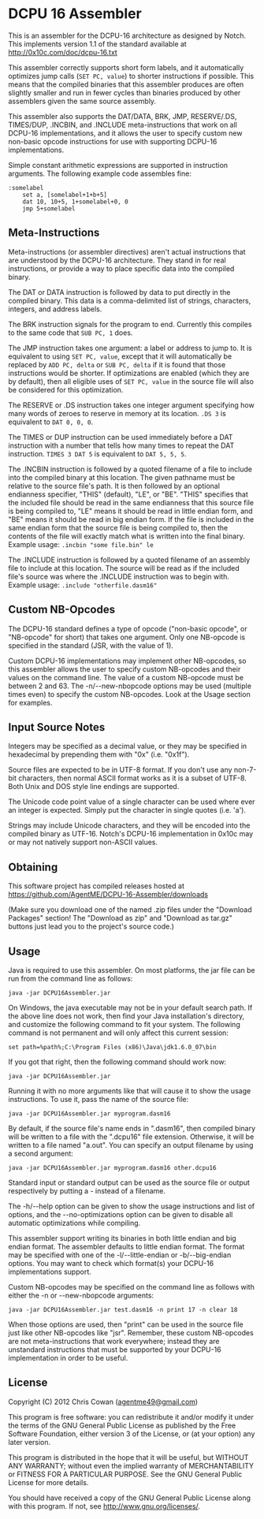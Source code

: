 DCPU 16 Assembler
=================

This is an assembler for the DCPU-16 architecture as designed by
Notch. This implements version 1.1 of the standard available at
http://0x10c.com/doc/dcpu-16.txt

This assembler correctly supports short form labels, and it
automatically optimizes jump calls (`SET PC, value`) to shorter
instructions if possible. This means that the compiled binaries that
this assembler produces are often slightly smaller and run in fewer
cycles than binaries produced by other assemblers given the same
source assembly.

This assembler also supports the DAT/DATA, BRK, JMP, RESERVE/.DS,
TIMES/DUP, .INCBIN, and .INCLUDE meta-instructions that work on all
DCPU-16 implementations, and it allows the user to specify custom new
non-basic opcode instructions for use with supporting DCPU-16
implementations.

Simple constant arithmetic expressions are supported in instruction
arguments. The following example code assembles fine:

    :somelabel
        set a, [somelabel+1+b+5]
        dat 10, 10+5, 1+somelabel+0, 0
        jmp 5+somelabel

Meta-Instructions
-----------------

Meta-instructions (or assembler directives) aren't actual instructions
that are understood by the DCPU-16 architecture. They stand in for
real instructions, or provide a way to place specific data into the
compiled binary.

The DAT or DATA instruction is followed by data to put directly in the
compiled binary. This data is a comma-delimited list of strings,
characters, integers, and address labels.

The BRK instruction signals for the program to end. Currently this
compiles to the same code that `SUB PC, 1` does.

The JMP instruction takes one argument: a label or address to jump
to. It is equivalent to using `SET PC, value`, except that it will
automatically be replaced by `ADD PC, delta` or `SUB PC, delta` if it
is found that those instructions would be shorter. If optimizations
are enabled (which they are by default), then all eligible uses of
`SET PC, value` in the source file will also be considered for this
optimization.

The RESERVE or .DS instruction takes one integer argument specifying
how many words of zeroes to reserve in memory at its location. `.DS 3`
is equivalent to `DAT 0, 0, 0`.

The TIMES or DUP instruction can be used immediately before a DAT
instruction with a number that tells how many times to repeat the DAT
instruction. `TIMES 3 DAT 5` is equivalent to `DAT 5, 5, 5`.

The .INCBIN instruction is followed by a quoted filename of a file to
include into the compiled binary at this location. The given pathname
must be relative to the source file's path. It is then followed by an
optional endianness specifier, "THIS" (default), "LE", or "BE". "THIS"
specifies that the included file should be read in the same endianness
that this source file is being compiled to, "LE" means it should be
read in little endian form, and "BE" means it should be read in big
endian form. If the file is included in the same endian form that the
source file is being compiled to, then the contents of the file will
exactly match what is written into the final binary. Example usage:
`.incbin "some file.bin" le`

The .INCLUDE instruction is followed by a quoted filename of an
assembly file to include at this location. The source will be read as
if the included file's source was where the .INCLUDE instruction was
to begin with. Example usage: `.include "otherfile.dasm16"`

Custom NB-Opcodes
-----------------

The DCPU-16 standard defines a type of opcode ("non-basic opcode", or
"NB-opcode" for short) that takes one argument. Only one NB-opcode is
specified in the standard (JSR, with the value of 1).

Custom DCPU-16 implementations may implement other NB-opcodes, so this
assembler allows the user to specify custom NB-opcodes and their
values on the command line. The value of a custom NB-opcode must be
between 2 and 63. The -n/--new-nbopcode options may be used (multiple
times even) to specify the custom NB-opcodes. Look at the Usage
section for examples.

Input Source Notes
------------------

Integers may be specified as a decimal value, or they may be specified
in hexadecimal by prepending them with "0x" (i.e. "0x1f").

Source files are expected to be in UTF-8 format. If you don't use any
non-7-bit characters, then normal ASCII format works as it is a subset
of UTF-8. Both Unix and DOS style line endings are supported.

The Unicode code point value of a single character can be used where
ever an integer is expected. Simply put the character in single quotes
(i.e. 'a').

Strings may include Unicode characters, and they will be encoded into
the compiled binary as UTF-16. Notch's DCPU-16 implementation in 0x10c
may or may not natively support non-ASCII values.

Obtaining
---------

This software project has compiled releases hosted at
https://github.com/AgentME/DCPU-16-Assembler/downloads

(Make sure you download one of the named .zip files under the
"Download Packages" section! The "Download as zip" and "Download as
tar.gz" buttons just lead you to the project's source code.)

Usage
-----

Java is required to use this assembler. On most platforms, the jar
file can be run from the command line as follows:

    java -jar DCPU16Assembler.jar

On Windows, the java executable may not be in your default search
path. If the above line does not work, then find your Java
installation's directory, and customize the following command to fit
your system. The following command is not permanent and will only
affect this current session:

    set path=%path%;C:\Program Files (x86)\Java\jdk1.6.0_07\bin

If you got that right, then the following command should work now:

    java -jar DCPU16Assembler.jar

Running it with no more arguments like that will cause it to show the
usage instructions. To use it, pass the name of the source file:

    java -jar DCPU16Assembler.jar myprogram.dasm16

By default, if the source file's name ends in ".dasm16", then compiled
binary will be written to a file with the ".dcpu16" file extension.
Otherwise, it will be written to a file named "a.out". You can specify
an output filename by using a second argument:

    java -jar DCPU16Assembler.jar myprogram.dasm16 other.dcpu16

Standard input or standard output can be used as the source file or
output respectively by putting a - instead of a filename.

The -h/--help option can be given to show the usage instructions and
list of options, and the --no-optimizations option can be given to
disable all automatic optimizations while compiling.

This assembler support writing its binaries in both little endian and
big endian format. The assembler defaults to little endian format. The
format may be specified with one of the -l/--little-endian or
-b/--big-endian options. You may want to check which format(s) your
DCPU-16 implementations support.

Custom NB-opcodes may be specified on the command line as follows with
either the -n or --new-nbopcode arguments:

    java -jar DCPU16Assembler.jar test.dasm16 -n print 17 -n clear 18

When those options are used, then "print" can be used in the source
file just like other NB-opcodes like "jsr". Remember, these custom
NB-opcodes are not meta-instructions that work everywhere; instead
they are unstandard instructions that must be supported by your
DCPU-16 implementation in order to be useful.

License
-------

Copyright (C) 2012 Chris Cowan (agentme49@gmail.com)

This program is free software: you can redistribute it and/or modify
it under the terms of the GNU General Public License as published by
the Free Software Foundation, either version 3 of the License, or (at
your option) any later version.

This program is distributed in the hope that it will be useful, but
WITHOUT ANY WARRANTY; without even the implied warranty of
MERCHANTABILITY or FITNESS FOR A PARTICULAR PURPOSE.  See the GNU
General Public License for more details.

You should have received a copy of the GNU General Public License
along with this program.  If not, see <http://www.gnu.org/licenses/>.
